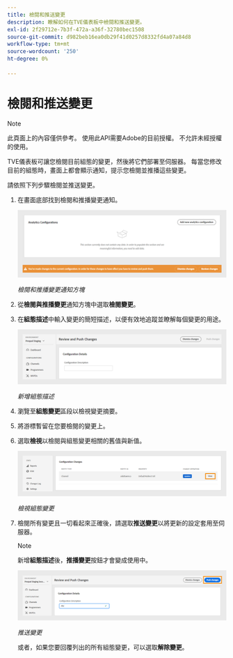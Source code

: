 ```yaml
---
title: 檢閱和推送變更
description: 瞭解如何在TVE儀表板中檢閱和推送變更。
exl-id: 2f29712e-7b3f-472a-a36f-32780bec1508
source-git-commit: d982beb16ea0db29f41d0257d8332fd4a07a84d8
workflow-type: tm+mt
source-wordcount: '250'
ht-degree: 0%

---
```


# 檢閱和推送變更

>[!NOTE]
>
>此頁面上的內容僅供參考。 使用此API需要Adobe的目前授權。 不允許未經授權的使用。

TVE儀表板可讓您檢閱目前組態的變更，然後將它們部署至伺服器。 每當您修改目前的組態時，畫面上都會顯示通知，提示您檢閱並推播這些變更。

請依照下列步驟檢閱並推送變更。

1. 在畫面底部找到檢閱和推播變更通知。

   ![檢閱及推播變更通知](../assets/tve-dashboard/new-tve-dashboard/review/review-and-push-changes-banner-view.png)

   *檢閱和推播變更通知方塊*

1. 從&#x200B;**檢閱與推播變更**&#x200B;通知方塊中選取&#x200B;**檢閱變更**。

1. 在&#x200B;**組態描述**&#x200B;中輸入變更的簡短描述，以便有效地追蹤並瞭解每個變更的用途。

   ![新增組態描述](../assets/tve-dashboard/new-tve-dashboard/review/review-and-push-configuration-details-panel-view.png)

   *新增組態描述*

1. 瀏覽至&#x200B;**組態變更**&#x200B;區段以檢視變更摘要。

1. 將游標暫留在您要檢閱的變更上。

1. 選取&#x200B;**檢視**&#x200B;以檢閱與組態變更相關的舊值與新值。

   ![檢視組態變更](../assets/tve-dashboard/new-tve-dashboard/review/review-and-push-changes-view-button.png)

   *檢視組態變更*

1. 檢閱所有變更且一切看起來正確後，請選取&#x200B;**推送變更**&#x200B;以將更新的設定套用至伺服器。

   >[!NOTE]
   >
   >新增&#x200B;**組態描述**&#x200B;後，**推播變更**&#x200B;按鈕才會變成使用中。

   ![推送變更](../assets/tve-dashboard/new-tve-dashboard/review/review-and-push-push-changes-button.png)

   *推送變更*

   或者，如果您要回覆列出的所有組態變更，可以選取&#x200B;**解除變更**。
